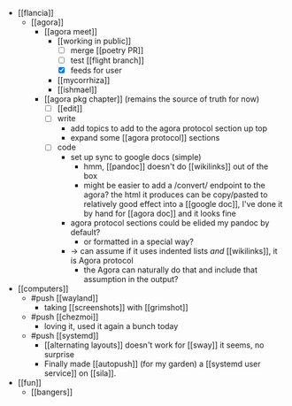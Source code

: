 - [[flancia]]
  - [[agora]]
    - [[agora meet]]
      - [[working in public]]
        - [ ] merge [[poetry PR]]
        - [ ] test [[flight branch]]
        - [x] feeds for user
      - [[mycorrhiza]]
      - [[ishmael]]
    - [[agora pkg chapter]] (remains the source of truth for now)
      - [ ] [[edit]]
      - [ ] write
        - add topics to add to the agora protocol section up top
        - expand some [[agora protocol]] sections
      - [ ] code
        - set up sync to google docs (simple)
          - hmm, [[pandoc]] doesn't do [[wikilinks]] out of the box
          - might be easier to add a /convert/ endpoint to the agora? the html it produces can be copy/pasted to relatively good effect into a [[google doc]], I've done it by hand for [[agora doc]] and it looks fine
        - agora protocol sections could be elided my pandoc by default?
          - or formatted in a special way?
        - -> can assume if it uses indented lists *and* [[wikilinks]], it is Agora protocol
          - the Agora can naturally do that and include that assumption in the output?
- [[computers]]
  - #push [[wayland]]
    - taking [[screenshots]] with [[grimshot]]
  - #push [[chezmoi]]
    - loving it, used it again a bunch today
  - #push [[systemd]]
    - [[alternating layouts]] doesn't work for [[sway]] it seems, no surprise
    - Finally made [[autopush]] (for my garden) a [[systemd user service]] on [[sila]].
- [[fun]]
  - [[bangers]]

